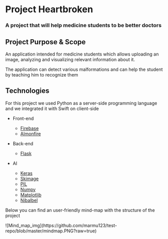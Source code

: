 # Project Heartbroken #

### A project that will help medicine students to be better doctors ###

## Project Purpose & Scope ##

<p>An application intended for medicine students which allows uploading an image, analyzing and visualizing relevant information about it.</p>
<p>The application can detect various malformations and can help the student by teaching him to recognize them</p>

## Technologies ##

<p>For this project we used Python as a server-side programming language and we integrated it with Swift on client-side</p>
<The following are the frameworks and libraries used in developing the application:>

* Front-end
  - [Firebase](https://firebase.google.com)
  - [Almonfire](https://github.com/Alamofire/Alamofire)

* Back-end
  - [Flask](https://flask.palletsprojects.com/en/1.1.x/)
  
* AI
  - [Keras](https://keras.io/)
  - [Skimage](https://scikit-image.org/docs/dev/api/skimage.html)
  - [PIL](https://pillow.readthedocs.io/en/stable/)
  - [Numpy](https://numpy.org/)
  - [Matplotlib](https://matplotlib.org/)
  - [Nibalbel](https://nipy.org/nibabel/)
  
 <p>Below you can find an user-friendly mind-map with the structure of the project </p>
 ![Mind_map_img](https://github.com/marmu123/test-repo/blob/master/mindmap.PNG?raw=true) 
